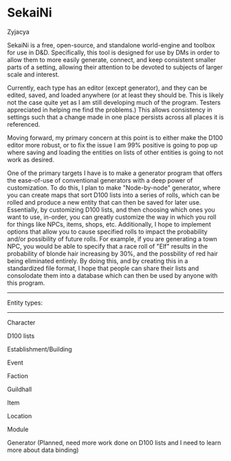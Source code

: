 # SekaiNi
Zyjacya

SekaiNi is a free, open-source, and standalone world-engine and toolbox for use in D&D. Specifically, this tool is designed for use by 
DMs in order to allow them to more easily generate, connect, and keep consistent smaller parts of a setting, allowing their
attention to be devoted to subjects of larger scale and interest.

Currently, each type has an editor (except generator), and they can be edited, saved, and loaded anywhere (or at least they should be. This is likely not the case quite yet as I am still developing much of the program. Testers appreciated in helping me find the problems.) This allows consistency in settings such that a change made in one place persists across all places it is referenced.

Moving forward, my primary concern at this point is to either make the D100 editor more robust, or to fix the issue I am 99% positive is going to pop up where saving and loading the entities on lists of other entities is going to not work as desired. 

One of the primary targets I have is to make a generator program that offers the ease-of-use of conventional generators with a deep power of customization. To do this, I plan to make "Node-by-node" generator, where you can create maps that sort D100 lists into a series of rolls, which can be rolled and produce a new entity that can then be saved for later use. Essentially, by customizing D100 lists, and then choosing which ones you want to use, in-order, you can greatly customize the way in which you roll for things like NPCs, items, shops, etc. Additionally, I hope to implement options that allow you to cause specified rolls to impact the probability and/or possibility of future rolls. For example, if you are generating a town NPC, you would be able to specify that a race roll of "Elf" results in the probability of blonde hair increasing by 30%, and the possbility of red hair being eliminated entirely. By doing this, and by creating this in a standardized file format, I hope that people can share their lists and consolodate them into a database which can then be used by anyone with this program. 



---------------- ----------------
Entity types:
---------------- ----------------
Character

D100 lists

Establishment/Building

Event

Faction

Guildhall

Item

Location

Module

Generator (Planned, need more work done on D100 lists and I need to learn more about data binding)
